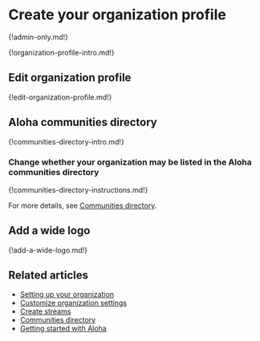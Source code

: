# Create your organization profile

{!admin-only.md!}

{!organization-profile-intro.md!}

## Edit organization profile

{!edit-organization-profile.md!}

## Aloha communities directory

{!communities-directory-intro.md!}

### Change whether your organization may be listed in the Aloha communities directory

{!communities-directory-instructions.md!}

For more details, see [Communities directory](/help/communities-directory).

## Add a wide logo

{!add-a-wide-logo.md!}

## Related articles

* [Setting up your organization](/help/getting-your-organization-started-with-zulip)
* [Customize organization settings](/help/customize-organization-settings)
* [Create streams](/help/create-streams)
* [Communities directory](/help/communities-directory)
* [Getting started with Aloha](/help/getting-started-with-zulip)
